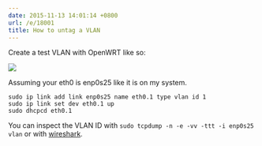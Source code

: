 ```yaml
---
date: 2015-11-13 14:01:14 +0800
url: /e/18001
title: How to untag a VLAN
---
```



Create a test VLAN with OpenWRT like so:

<img src=http://s.natalian.org/2015-11-13/1447393903_1918x1058.png>

Assuming your eth0 is enp0s25 like it is on my system.

	sudo ip link add link enp0s25 name eth0.1 type vlan id 1
	sudo ip link set dev eth0.1 up
	sudo dhcpcd eth0.1

You can inspect the VLAN ID with `sudo tcpdump -n -e -vv -ttt -i enp0s25 vlan` or with [wireshark](http://s.natalian.org/2015-11-13/1447394281_1054x1058.png).

